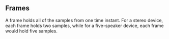 
##  Frames 


A frame holds all of the samples from one time instant.
      For a stereo device, each frame holds two samples, while
      for a five-speaker device, each frame would hold five samples.
